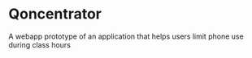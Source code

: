 # Qoncentrator
A webapp prototype of an application that helps users limit phone use during class hours

